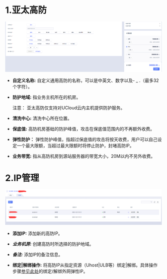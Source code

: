 

# 1.亚太高防
![](/images/uads/opintro/game/亚太高防.png)
- **自定义名称:** 自定义通用高防的名称，可以是中英文、数字以及- \_ .（最多32个字符）。

- **防护地域:** 指业务主机所在的机房。

    注意：
    亚太高防仅支持对UCloud云内主机提供防护服务。

- **清洗中心:** 清洗中心所在位置。

- **保底值:** 高防机房基础的防护峰值，攻击在保底值范围内的不再额外收费。

- **弹性防护：** 弹性防护峰值，指超过保底值的攻击将按天收费，用户可以自己设定一个最大限额，当超过最大限额时将停止防护，封堵高防IP。

- **业务带宽:** 指从高防机房到源站服务器的带宽大小，20M以内不另外收费。

# 2.IP管理
![](/images/uads/opintro/game/IPmangage.png)
- **添加IP:** 添加新的高防IP。
- ***业务机房:*** 创建高防时所选择的防护地域。
- ***备注:*** 添加IP的备注信息。

- **绑定|解绑操作:** 将高防IP从指定资源（Uhost|ULB等）绑定|解绑。具体操作步骤[参见此处](/unet/eip/guide)的绑定/解绑外网弹性IP。
